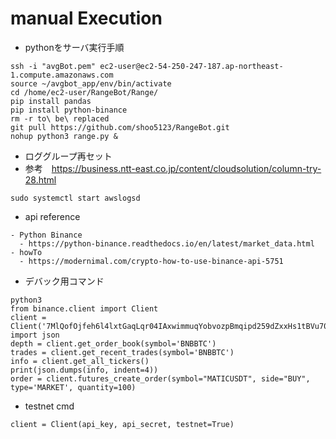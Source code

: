 # manual Execution
- pythonをサーバ実行手順
```
ssh -i "avgBot.pem" ec2-user@ec2-54-250-247-187.ap-northeast-1.compute.amazonaws.com
source ~/avgbot_app/env/bin/activate
cd /home/ec2-user/RangeBot/Range/
pip install pandas
pip install python-binance 
rm -r to\ be\ replaced
git pull https://github.com/shoo5123/RangeBot.git
nohup python3 range.py &
```
- ロググループ再セット
- 参考　https://business.ntt-east.co.jp/content/cloudsolution/column-try-28.html
```
sudo systemctl start awslogsd
```

- api reference
```
- Python Binance 
  - https://python-binance.readthedocs.io/en/latest/market_data.html
- howTo
  - https://modernimal.com/crypto-how-to-use-binance-api-5751
```
- デバック用コマンド
```
python3
from binance.client import Client
client = Client('7MlQofOjfeh6l4lxtGaqLqr04IAxwimmuqYobvozpBmqipd259dZxxHs1tBVu70a','eIIwHSRH6bpKAlAmAfhVDMjt1pmRopvSp54uC9fVF09PnYmCwS4ye2rwpsfsWOa3')
import json
depth = client.get_order_book(symbol='BNBBTC')
trades = client.get_recent_trades(symbol='BNBBTC')
info = client.get_all_tickers()
print(json.dumps(info, indent=4))
order = client.futures_create_order(symbol="MATICUSDT", side="BUY", type='MARKET', quantity=100)
```

- testnet cmd
```
client = Client(api_key, api_secret, testnet=True)
```



